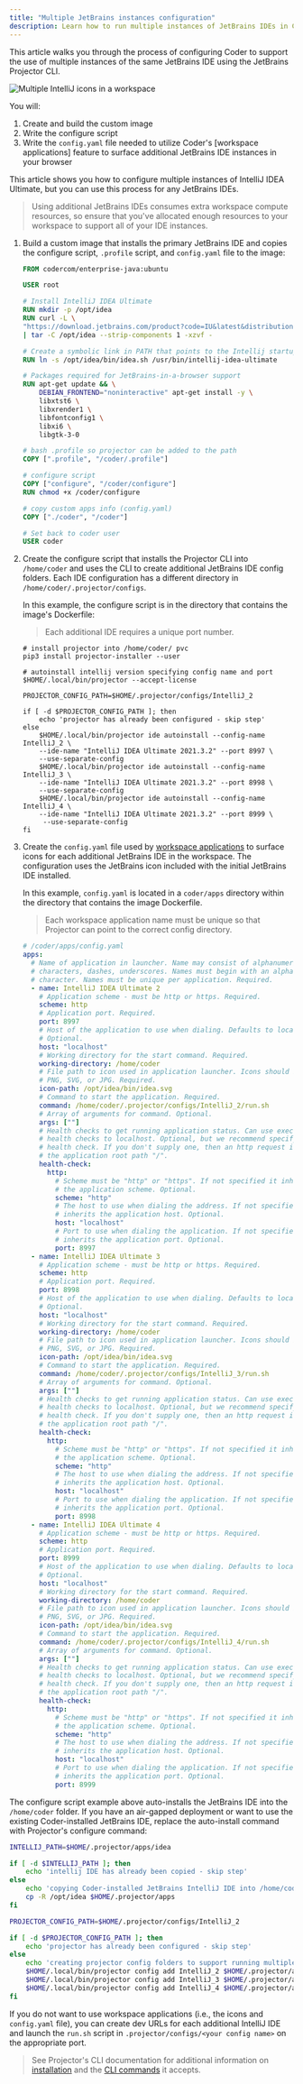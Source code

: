 ```yaml
---
title: "Multiple JetBrains instances configuration"
description: Learn how to run multiple instances of JetBrains IDEs in Coder.
---
```


This article walks you through the process of configuring Coder to support the
use of multiple instances of the same JetBrains IDE using the JetBrains
Projector CLI.

![Multiple IntelliJ icons in a
workspace](../../assets/workspaces/multi-intellij-icons-smaller.png)

You will:

1. Create and build the custom image
1. Write the configure script
1. Write the `config.yaml` file needed to utilize Coder's [workspace
   applications] feature to surface additional JetBrains IDE instances in your
   browser

This article shows you how to configure multiple instances of IntelliJ IDEA
Ultimate, but you can use this process for any JetBrains IDEs.

> Using additional JetBrains IDEs consumes extra workspace compute resources, so
> ensure that you've allocated enough resources to your workspace to support all
> of your IDE instances.

1. Build a custom image that installs the primary JetBrains IDE and copies the
   configure script, `.profile` script, and `config.yaml` file to the image:

   ```Dockerfile
   FROM codercom/enterprise-java:ubuntu

   USER root

   # Install IntelliJ IDEA Ultimate
   RUN mkdir -p /opt/idea
   RUN curl -L \
   "https://download.jetbrains.com/product?code=IU&latest&distribution=linux" \
   | tar -C /opt/idea --strip-components 1 -xzvf -

   # Create a symbolic link in PATH that points to the Intellij startup script.
   RUN ln -s /opt/idea/bin/idea.sh /usr/bin/intellij-idea-ultimate

   # Packages required for JetBrains-in-a-browser support
   RUN apt-get update && \
       DEBIAN_FRONTEND="noninteractive" apt-get install -y \
       libxtst6 \
       libxrender1 \
       libfontconfig1 \
       libxi6 \
       libgtk-3-0

   # bash .profile so projector can be added to the path
   COPY [".profile", "/coder/.profile"]

   # configure script
   COPY ["configure", "/coder/configure"]
   RUN chmod +x /coder/configure

   # copy custom apps info (config.yaml)
   COPY ["./coder", "/coder"]

   # Set back to coder user
   USER coder
   ```

1. Create the configure script that installs the Projector CLI into
   `/home/coder` and uses the CLI to create additional JetBrains IDE config
   folders. Each IDE configuration has a different directory in
   `/home/coder/.projector/configs`.

   In this example, the configure script is in the directory that contains the
   image's Dockerfile:

   > Each additional IDE requires a unique port number.

   ```console
   # install projector into /home/coder/ pvc
   pip3 install projector-installer --user

   # autoinstall intellij version specifying config name and port
   $HOME/.local/bin/projector --accept-license

   PROJECTOR_CONFIG_PATH=$HOME/.projector/configs/IntelliJ_2

   if [ -d $PROJECTOR_CONFIG_PATH ]; then
       echo 'projector has already been configured - skip step'
   else
       $HOME/.local/bin/projector ide autoinstall --config-name IntelliJ_2 \
       --ide-name "IntelliJ IDEA Ultimate 2021.3.2" --port 8997 \
       --use-separate-config
       $HOME/.local/bin/projector ide autoinstall --config-name IntelliJ_3 \
       --ide-name "IntelliJ IDEA Ultimate 2021.3.2" --port 8998 \
       --use-separate-config
       $HOME/.local/bin/projector ide autoinstall --config-name IntelliJ_4 \
       --ide-name "IntelliJ IDEA Ultimate 2021.3.2" --port 8999 \
        --use-separate-config
   fi
   ```

1. Create the `config.yaml` file used by
   [workspace applications](../../workspaces/applications.md) to surface icons
   for each additional JetBrains IDE in the workspace. The configuration uses
   the JetBrains icon included with the initial JetBrains IDE installed.

   In this example, `config.yaml` is located in a `coder/apps` directory within
   the directory that contains the image Dockerfile.

   > Each workspace application name must be unique so that Projector can point
   > to the correct config directory.

   ```yaml
   # /coder/apps/config.yaml
   apps:
     # Name of application in launcher. Name may consist of alphanumeric
     # characters, dashes, underscores. Names must begin with an alphanumeric
     # character. Names must be unique per application. Required.
     - name: IntelliJ IDEA Ultimate 2
       # Application scheme - must be http or https. Required.
       scheme: http
       # Application port. Required.
       port: 8997
       # Host of the application to use when dialing. Defaults to localhost.
       # Optional.
       host: "localhost"
       # Working directory for the start command. Required.
       working-directory: /home/coder
       # File path to icon used in application launcher. Icons should be either
       # PNG, SVG, or JPG. Required.
       icon-path: /opt/idea/bin/idea.svg
       # Command to start the application. Required.
       command: /home/coder/.projector/configs/IntelliJ_2/run.sh
       # Array of arguments for command. Optional.
       args: [""]
       # Health checks to get running application status. Can use exec or http
       # health checks to localhost. Optional, but we recommend specifying a
       # health check. If you don't supply one, then an http request is sent to
       # the application root path "/".
       health-check:
         http:
           # Scheme must be "http" or "https". If not specified it inherits
           # the application scheme. Optional.
           scheme: "http"
           # The host to use when dialing the address. If not specified it
           # inherits the application host. Optional.
           host: "localhost"
           # Port to use when dialing the application. If not specified it
           # inherits the application port. Optional.
           port: 8997
     - name: IntelliJ IDEA Ultimate 3
       # Application scheme - must be http or https. Required.
       scheme: http
       # Application port. Required.
       port: 8998
       # Host of the application to use when dialing. Defaults to localhost.
       # Optional.
       host: "localhost"
       # Working directory for the start command. Required.
       working-directory: /home/coder
       # File path to icon used in application launcher. Icons should be either
       # PNG, SVG, or JPG. Required.
       icon-path: /opt/idea/bin/idea.svg
       # Command to start the application. Required.
       command: /home/coder/.projector/configs/IntelliJ_3/run.sh
       # Array of arguments for command. Optional.
       args: [""]
       # Health checks to get running application status. Can use exec or http
       # health checks to localhost. Optional, but we recommend specifying a
       # health check. If you don't supply one, then an http request is sent to
       # the application root path "/".
       health-check:
         http:
           # Scheme must be "http" or "https". If not specified it inherits
           # the application scheme. Optional.
           scheme: "http"
           # The host to use when dialing the address. If not specified it
           # inherits the application host. Optional.
           host: "localhost"
           # Port to use when dialing the application. If not specified it
           # inherits the application port. Optional.
           port: 8998
     - name: IntelliJ IDEA Ultimate 4
       # Application scheme - must be http or https. Required.
       scheme: http
       # Application port. Required.
       port: 8999
       # Host of the application to use when dialing. Defaults to localhost.
       # Optional.
       host: "localhost"
       # Working directory for the start command. Required.
       working-directory: /home/coder
       # File path to icon used in application launcher. Icons should be either
       # PNG, SVG, or JPG. Required.
       icon-path: /opt/idea/bin/idea.svg
       # Command to start the application. Required.
       command: /home/coder/.projector/configs/IntelliJ_4/run.sh
       # Array of arguments for command. Optional.
       args: [""]
       # Health checks to get running application status. Can use exec or http
       # health checks to localhost. Optional, but we recommend specifying a
       # health check. If you don't supply one, then an http request is sent to
       # the application root path "/".
       health-check:
         http:
           # Scheme must be "http" or "https". If not specified it inherits
           # the application scheme. Optional.
           scheme: "http"
           # The host to use when dialing the address. If not specified it
           # inherits the application host. Optional.
           host: "localhost"
           # Port to use when dialing the application. If not specified it
           # inherits the application port. Optional.
           port: 8999
   ```

The configure script example above auto-installs the JetBrains IDE into the
`/home/coder` folder. If you have an air-gapped deployment or want to use the
existing Coder-installed JetBrains IDE, replace the auto-install command with
Projector's configure command:

```sh
INTELLIJ_PATH=$HOME/.projector/apps/idea

if [ -d $INTELLIJ_PATH ]; then
    echo 'intellij IDE has already been copied - skip step'
else
    echo 'copying Coder-installed JetBrains IntelliJ IDE into /home/coder'
    cp -R /opt/idea $HOME/.projector/apps
fi

PROJECTOR_CONFIG_PATH=$HOME/.projector/configs/IntelliJ_2

if [ -d $PROJECTOR_CONFIG_PATH ]; then
    echo 'projector has already been configured - skip step'
else
    echo 'creating projector config folders to support running multiple IntelliJ IDEs'
    $HOME/.local/bin/projector config add IntelliJ_2 $HOME/.projector/apps/idea --port 8997 --hostname=localhost --use-separate-config
    $HOME/.local/bin/projector config add IntelliJ_3 $HOME/.projector/apps/idea --port 8998 --hostname=localhost --use-separate-config
    $HOME/.local/bin/projector config add IntelliJ_4 $HOME/.projector/apps/idea --port 8999 --hostname=localhost --use-separate-config
fi
```

If you do not want to use workspace applications (i.e., the icons and
`config.yaml` file), you can create dev URLs for each additional IntelliJ IDE
and launch the `run.sh` script in `.projector/configs/<your config name>` on the
appropriate port.

> See Projector's CLI documentation for additional information on
> [installation](https://github.com/JetBrains/projector-installer#Installation)
> and the
> [CLI commands](https://github.com/JetBrains/projector-installer/blob/master/COMMANDS.md)
> it accepts.
